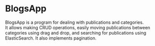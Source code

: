 # BlogsApp

BlogsApp is a program for dealing with publications and categories.  
It allows making CRUD operations, easily moving publications between categories using drag and drop, and searching for publications using ElasticSearch.
It also implements pagination.
